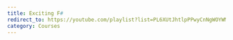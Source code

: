 ```yaml
---
title: Exciting F#
redirect_to: https://youtube.com/playlist?list=PL6XUtJhtlpPPwyCnNgWOYWMLYU2ycx1NP
category: Courses
---
```

